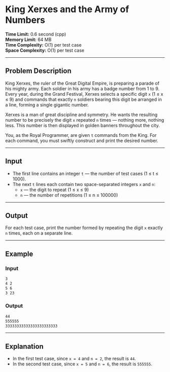# King Xerxes and the Army of Numbers

**Time Limit:** 0.6 second (cpp) <br>
**Memory Limit:** 64 MB  <br>
**Time Complexity:** O(1) per test case <br>
**Space Complexity:** O(1) per test case

---

## Problem Description

King Xerxes, the ruler of the Great Digital Empire, is preparing a parade of his mighty army. Each soldier in his army has a badge number from 1 to 9. Every year, during the Grand Festival, Xerxes selects a specific digit `x` (1 ≤ x ≤ 9) and commands that exactly `n` soldiers bearing this digit be arranged in a line, forming a single gigantic number.

Xerxes is a man of great discipline and symmetry. He wants the resulting number to be precisely the digit `x` repeated `n` times — nothing more, nothing less. This number is then displayed in golden banners throughout the city.

You, as the Royal Programmer, are given `t` commands from the King. For each command, you must swiftly construct and print the desired number.

---

## Input

- The first line contains an integer `t` — the number of test cases (1 ≤ t ≤ 1000).
- The next `t` lines each contain two space-separated integers `x` and `n`:
  - `x` — the digit to repeat (1 ≤ x ≤ 9)
  - `n` — the number of repetitions (1 ≤ n ≤ 100000)

---

## Output

For each test case, print the number formed by repeating the digit `x` exactly `n` times, each on a separate line.

---

## Example

### Input

```bash
3
4 2
5 6
3 23
```

### Output

```bash
44
555555
33333333333333333333333
```


---

## Explanation

- In the first test case, since `x = 4` and `n = 2`, the result is `44`.
- In the second test case, since `x = 5` and `n = 6`, the result is `555555`.


